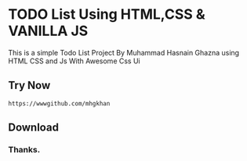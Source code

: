 # TODO List Using HTML,CSS & VANILLA JS 

This is a simple Todo List Project By Muhammad Hasnain Ghazna using HTML CSS and Js With Awesome Css Ui  
## Try Now
`https://wwwgithub.com/mhgkhan`
## Download 

### Thanks.
